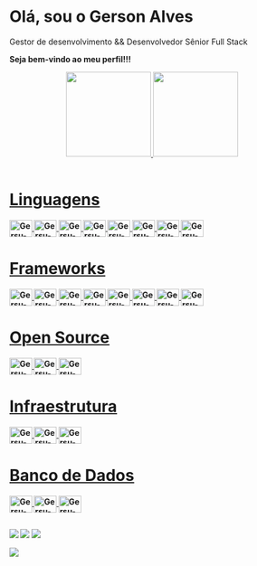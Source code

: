  # Olá, sou o Gerson Alves

Gestor de desenvolvimento && Desenvolvedor Sênior Full Stack

<strong>Seja bem-vindo ao meu perfil!!!<strong/>

<div align="center">
  <a href="https://github.com/gersualves775">
  <img height="150em" src="https://github-readme-stats.vercel.app/api?username=GersuAlves775&show_icons=true&theme=dracula&include_all_commits=true&count_private=true"/>
  <img height="150em" src="https://github-readme-stats.vercel.app/api/top-langs/?username=GersuAlves775&layout=compact&langs_count=7&theme=dracula"/>
</div>
<div style="display: inline_block"><br>
  
  # Linguagens
  
  
  <img align="center" alt="Gersu-Java" height="30" width="40" src="https://cdn.jsdelivr.net/gh/devicons/devicon/icons/java/java-original.svg">
  <img align="center" alt="Gersu-C#" height="30" width="40" src="https://cdn.jsdelivr.net/gh/devicons/devicon/icons/csharp/csharp-original.svg">
  <img align="center" alt="Gersu-.Net" height="30" width="40" src="https://cdn.jsdelivr.net/gh/devicons/devicon/icons/dotnetcore/dotnetcore-original.svg">
  <img align="center" alt="Gersu-JS" height="30" width="40" src="https://cdn.jsdelivr.net/gh/devicons/devicon/icons/javascript/javascript-original.svg">
  <img align="center" alt="Gersu-PHP" height="30" width="40" src="https://cdn.jsdelivr.net/gh/devicons/devicon/icons/php/php-original.svg">
  <img align="center" alt="Gersu-C++" height="30" width="40" src="https://cdn.jsdelivr.net/gh/devicons/devicon/icons/cplusplus/cplusplus-original.svg">
  <img align="center" alt="Gersu-NodeJS" height="30" width="40" src="https://cdn.jsdelivr.net/gh/devicons/devicon/icons/nodejs/nodejs-original.svg">
  <img align="center" alt="Gersu-TypeScript" height="30" width="40" src="https://cdn.jsdelivr.net/gh/devicons/devicon/icons/typescript/typescript-original.svg">

  
  # Frameworks
  <img align="center" alt="Gersu-Django" height="30" width="40" src="https://cdn.jsdelivr.net/gh/devicons/devicon/icons/django/django-original.svg">
  <img align="center" alt="Gersu-Vue" height="30" width="40" src="https://cdn.jsdelivr.net/gh/devicons/devicon/icons/vuejs/vuejs-original.svg">
  <img align="center" alt="Gersu-Jquery" height="30" width="40" src="https://cdn.jsdelivr.net/gh/devicons/devicon/icons/jquery/jquery-plain-wordmark.svg">
  <img align="center" alt="Gersu-Laravel" height="30" width="40" src="https://cdn.jsdelivr.net/gh/devicons/devicon/icons/laravel/laravel-plain-wordmark.svg">
  <img align="center" alt="Gersu-NextJS" height="30" width="40" src="https://cdn.jsdelivr.net/gh/devicons/devicon/icons/nextjs/nextjs-line.svg">
  <img align="center" alt="Gersu-NestJS" height="30" width="40" src="https://cdn.jsdelivr.net/gh/devicons/devicon/icons/nestjs/nestjs-plain.svg">
  <img align="center" alt="Gersu-React" height="30" width="40" src="https://cdn.jsdelivr.net/gh/devicons/devicon/icons/react/react-original-wordmark.svg">
   <img align="center" alt="Gersu-Angular" height="30" width="40" src="https://cdn.jsdelivr.net/gh/devicons/devicon/icons/angularjs/angularjs-original.svg">

  
  # Open Source
  <img align="center" alt="Gersu-Kafka" height="30" width="40" src="https://cdn.jsdelivr.net/gh/devicons/devicon/icons/apachekafka/apachekafka-original.svg">
  <img align="center" alt="Gersu-Docker" height="30" width="40" src="https://cdn.jsdelivr.net/gh/devicons/devicon/icons/docker/docker-original.svg">
  <img align="center" alt="Gersu-Gradle" height="30" width="40" src="https://cdn.jsdelivr.net/gh/devicons/devicon/icons/gradle/gradle-plain.svg">

  
  # Infraestrutura
  <img align="center" alt="Gersu-Jenkis" height="30" width="40" src="https://cdn.jsdelivr.net/gh/devicons/devicon/icons/jenkins/jenkins-original.svg">
  <img align="center" alt="Gersu-Kubernetes" height="30" width="40" src="https://cdn.jsdelivr.net/gh/devicons/devicon/icons/kubernetes/kubernetes-plain-wordmark.svg">
  <img align="center" alt="Gersu-AWS" height="30" width="40" src="https://cdn.jsdelivr.net/gh/devicons/devicon/icons/amazonwebservices/amazonwebservices-original-wordmark.svg">

  
  # Banco de Dados
  <img align="center" alt="Gersu-MongoDB" height="30" width="40" src="https://cdn.jsdelivr.net/gh/devicons/devicon/icons/mongodb/mongodb-original-wordmark.svg">
  <img align="center" alt="Gersu-MySQL" height="30" width="40" src="https://cdn.jsdelivr.net/gh/devicons/devicon/icons/mysql/mysql-original-wordmark.svg">
  <img align="center" alt="Gersu-Postgre" height="30" width="40" src="https://cdn.jsdelivr.net/gh/devicons/devicon/icons/postgresql/postgresql-original-wordmark.svg">
  

  
</div>  
  
  ##
  
<div> 
  <a href="https://www.instagram.com/gerson.tsx/" target="_blank"><img src="https://img.shields.io/badge/-Instagram-%23E4405F?style=for-the-badge&logo=instagram&logoColor=white" target="_blank"></a>
  <a href = "mailto:gersonalvesdev@gmail.com"><img src="https://img.shields.io/badge/-Gmail-%23333?style=for-the-badge&logo=gmail&logoColor=white" target="_blank"></a>
  <a href="https://www.linkedin.com/in/alvesdev/" target="_blank"><img src="https://img.shields.io/badge/-LinkedIn-%230077B5?style=for-the-badge&logo=linkedin&logoColor=white" target="_blank"></a>  
</div>
 
 ![](https://komarev.com/ghpvc/?username=gersualves775)
